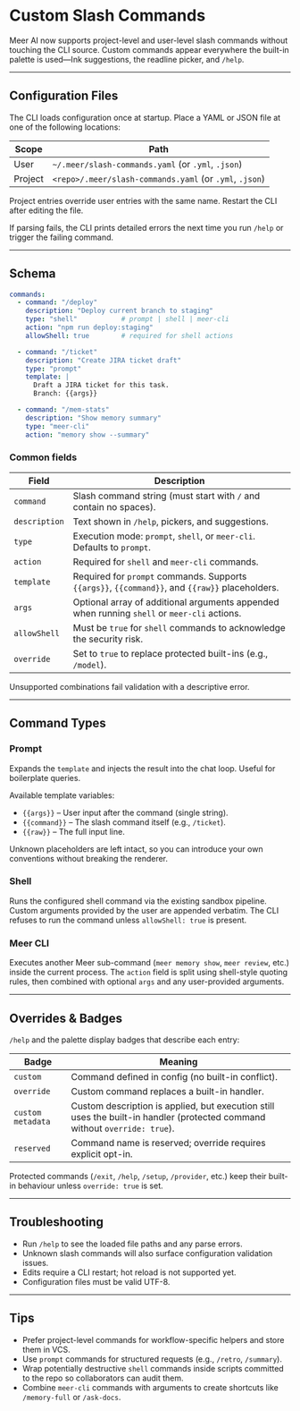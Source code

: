 # Custom Slash Commands

Meer AI now supports project-level and user-level slash commands without touching the CLI source. Custom commands appear everywhere the built-in palette is used—Ink suggestions, the readline picker, and `/help`.

---

## Configuration Files

The CLI loads configuration once at startup. Place a YAML or JSON file at one of the following locations:

| Scope   | Path                                   |
|---------|----------------------------------------|
| User    | `~/.meer/slash-commands.yaml` (or `.yml`, `.json`) |
| Project | `<repo>/.meer/slash-commands.yaml` (or `.yml`, `.json`) |

Project entries override user entries with the same name. Restart the CLI after editing the file.

If parsing fails, the CLI prints detailed errors the next time you run `/help` or trigger the failing command.

---

## Schema

```yaml
commands:
  - command: "/deploy"
    description: "Deploy current branch to staging"
    type: "shell"           # prompt | shell | meer-cli
    action: "npm run deploy:staging"
    allowShell: true        # required for shell actions

  - command: "/ticket"
    description: "Create JIRA ticket draft"
    type: "prompt"
    template: |
      Draft a JIRA ticket for this task.
      Branch: {{args}}

  - command: "/mem-stats"
    description: "Show memory summary"
    type: "meer-cli"
    action: "memory show --summary"
```

### Common fields
| Field            | Description |
|------------------|-------------|
| `command`        | Slash command string (must start with `/` and contain no spaces). |
| `description`    | Text shown in `/help`, pickers, and suggestions. |
| `type`           | Execution mode: `prompt`, `shell`, or `meer-cli`. Defaults to `prompt`. |
| `action`         | Required for `shell` and `meer-cli` commands. |
| `template`       | Required for `prompt` commands. Supports `{{args}}`, `{{command}}`, and `{{raw}}` placeholders. |
| `args`           | Optional array of additional arguments appended when running `shell` or `meer-cli` actions. |
| `allowShell`     | Must be `true` for `shell` commands to acknowledge the security risk. |
| `override`       | Set to `true` to replace protected built-ins (e.g., `/model`). |

Unsupported combinations fail validation with a descriptive error.

---

## Command Types

### Prompt
Expands the `template` and injects the result into the chat loop. Useful for boilerplate queries.

Available template variables:
- `{{args}}` – User input after the command (single string).
- `{{command}}` – The slash command itself (e.g., `/ticket`).
- `{{raw}}` – The full input line.

Unknown placeholders are left intact, so you can introduce your own conventions without breaking the renderer.

### Shell
Runs the configured shell command via the existing sandbox pipeline. Custom arguments provided by the user are appended verbatim. The CLI refuses to run the command unless `allowShell: true` is present.

### Meer CLI
Executes another Meer sub-command (`meer memory show`, `meer review`, etc.) inside the current process. The `action` field is split using shell-style quoting rules, then combined with optional `args` and any user-provided arguments.

---

## Overrides & Badges

`/help` and the palette display badges that describe each entry:

| Badge             | Meaning |
|-------------------|---------|
| `custom`          | Command defined in config (no built-in conflict). |
| `override`        | Custom command replaces a built-in handler. |
| `custom metadata` | Custom description is applied, but execution still uses the built-in handler (protected command without `override: true`). |
| `reserved`        | Command name is reserved; override requires explicit opt-in. |

Protected commands (`/exit`, `/help`, `/setup`, `/provider`, etc.) keep their built-in behaviour unless `override: true` is set.

---

## Troubleshooting

- Run `/help` to see the loaded file paths and any parse errors.
- Unknown slash commands will also surface configuration validation issues.
- Edits require a CLI restart; hot reload is not supported yet.
- Configuration files must be valid UTF-8.

---

## Tips

- Prefer project-level commands for workflow-specific helpers and store them in VCS.
- Use `prompt` commands for structured requests (e.g., `/retro`, `/summary`).
- Wrap potentially destructive `shell` commands inside scripts committed to the repo so collaborators can audit them.
- Combine `meer-cli` commands with arguments to create shortcuts like `/memory-full` or `/ask-docs`.
